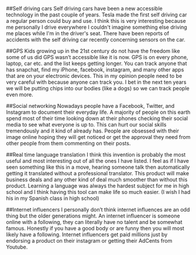 ##Self driving cars
	Self driving cars have been a new accessible technology in the past couple of years.
  Tesla made the first self driving car a regular person could buy and use. I think this is very
  interesting because me personally I drive everywhere I couldn't imagine something else driving me
  places while I'm in the driver's seat. There have been reports of accidents with the self driving
  car recently concerning sensors on the car.

##GPS
	Kids growing up in the 21st century do not have the freedom like some of us did GPS wasn’t accessible
  like it is now. GPS is on every phone, laptop, car etc. and the list keeps getting longer. You can track
  anyone that has snapchat, find my iPhone, facebook, instagram, and many other apps that are on your electronic
   devices. This in my opinion people need to be very careful with because anyone can track you. I bet in the
   next ten years we will be putting chips into our bodies (like a dogs) so we can track people even more.

##Social networking
	Nowadays people have a Facebook, Twitter, and Instagram to document their
  everyday life. A majority of people on this earth spend most of their time looking down at
  their phones checking their social media to see what everyone is up to. This can hurt our social
  skills tremendously and it kind of already has. People are obsessed with their image online hoping
  they will get noticed or get the approval they need from other people from them commenting on their posts.

##Real time language translation
	I think this invention is probably the most useful and most interesting out of all the ones I have
  listed. I feel as if I have seen something like this in a move, hearing someone talk then automatically
  getting it translated without a professional translator. This product will make business deals and any
   other kind of deal much smoother than without this product. Learning a language was always the hardest
   subject for me in high school and I think having this tool can make life so much easier. (I wish I had
   his in my Spanish class in high school)

##Internet influencers
	I personally don’t think internet influences are an odd thing but the older generations might.
  An internet influencer is someone online with a following, they can literally have no talent and be
  somewhat famous. Honestly if you have a good body or are funny then you will most likely have a following.
  Internet influencers get paid millions just by endorsing a product on their instagram or getting their
  AdCents from Youtube.
